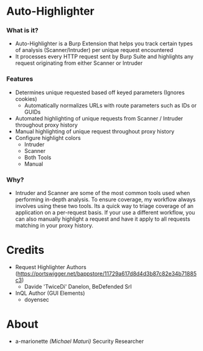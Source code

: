 # Auto-Highlighter

### What is it?

- Auto-Highlighter is a Burp Extension that helps you track certain types of analysis (Scanner/Intruder) per unique request encountered
- It processes every HTTP request sent by Burp Suite and highlights any request originating from either Scanner or Intruder

### Features

* Determines unique requested based off keyed parameters (Ignores cookies)
	* Automatically normalizes URLs with route parameters such as IDs or GUIDs
* Automated highlighting of unique requests from Scanner / Intruder throughout proxy history
* Manual highlighting of unique request throughout proxy history
* Configure highlight colors
	* Intruder
	* Scanner
	* Both Tools
	* Manual

### Why?

* Intruder and Scanner are some of the most common tools used when performing in-depth analysis. To ensure coverage, my workflow always involves using these two tools. Its a quick way to triage coverage of an application on a per-request basis. If your use a different workflow, you can also manually highlight a request and have it apply to all requests matching in your proxy history.

# Credits

* Request Highlighter Authors (https://portswigger.net/bappstore/11729a617d8d4d3b87c82e34b71885c3)
	* Davide 'TwiceDi' Danelon, BeDefended Srl
* InQL Author (GUI Elements)
	* doyensec 

# About
* a-marionette _(Michael Maturi)_ Security Researcher

